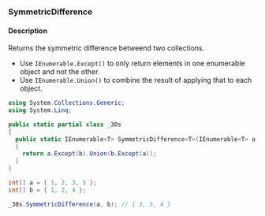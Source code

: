 ### SymmetricDifference

#### Description



Returns the symmetric difference betweend two collections.

- Use `IEnumerable.Except()` to only return elements in one enumerable object and not the other.
- Use `IEnumerable.Union()` to combine the result of applying that to each object.

```csharp
using System.Collections.Generic;
using System.Linq;

public static partial class _30s 
{
  public static IEnumerable<T> SymmetricDifference<T>(IEnumerable<T> a, IEnumerable<T> b) 
  {
    return a.Except(b).Union(b.Except(a));
  }
}
```

```csharp
int[] a = { 1, 2, 3, 5 };
int[] b = { 1, 2, 4 };

_30s.SymmetricDifference(a, b); // { 3, 5, 4 }
```
